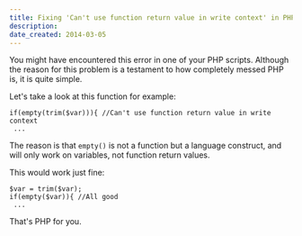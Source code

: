 ```yaml
---
title: Fixing 'Can't use function return value in write context' in PHP
description: 
date_created: 2014-03-05
---
```


You might have encountered this error in one of your PHP scripts. Although the reason for this problem is a testament to how completely messed PHP is, it is quite simple.

Let's take a look at this function for example:

```
if(empty(trim($var))){ //Can't use function return value in write context
 ...

```

The reason is that `empty()` is not a function but a language construct, and will only work on variables, not function return values.

This would work just fine:

```
$var = trim($var);
if(empty($var)){ //All good
 ...

```

That's PHP for you.

